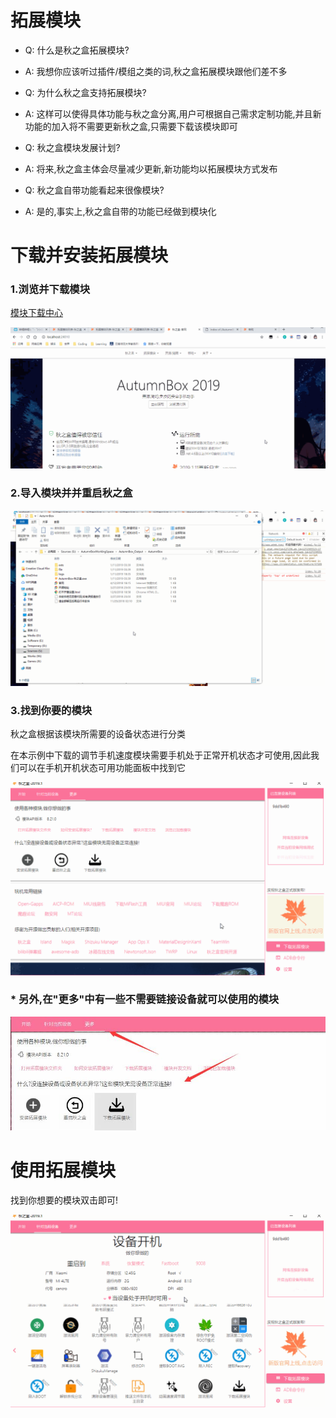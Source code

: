 # <div class="text-center">拓展模块</div>

* Q: 什么是秋之盒拓展模块?
* A: 我想你应该听过插件/模组之类的词,秋之盒拓展模块跟他们差不多

* Q: 为什么秋之盒支持拓展模块?
* A: 这样可以使得具体功能与秋之盒分离,用户可根据自己需求定制功能,并且新功能的加入将不需要更新秋之盒,只需要下载该模块即可

* Q: 秋之盒模块发展计划?
* A: 将来,秋之盒主体会尽量减少更新,新功能均以拓展模块方式发布

* Q: 秋之盒自带功能看起来很像模块?
* A: 是的,事实上,秋之盒自带的功能已经做到模块化


# 下载并安装拓展模块

### 1.浏览并下载模块

[模块下载中心](/extension/)

![](/_data_/helps/imgs/ext/dl.gif)

### 2.导入模块并并重启秋之盒

![](/_data_/helps/imgs/ext/install.gif)

### 3.找到你要的模块
秋之盒根据该模块所需要的设备状态进行分类

在本示例中下载的调节手机速度模块需要手机处于正常开机状态才可使用,因此我们可以在手机开机状态可用功能面板中找到它

![](/_data_/helps/imgs/ext/find.gif)

### * 另外,在"更多"中有一些不需要链接设备就可以使用的模块

![](/_data_/helps/imgs/ext/more.jpg)

# 使用拓展模块

找到你想要的模块双击即可!

![](/_data_/helps/imgs/ext/use.gif)